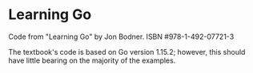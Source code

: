 # Learning Go

Code from "Learning Go" by Jon Bodner.
ISBN #978-1-492-07721-3

The textbook's code is based on Go version 1.15.2; however, this should have
little bearing on the majority of the examples.
